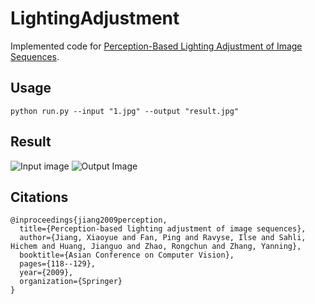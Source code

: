 # LightingAdjustment

Implemented code for [Perception-Based Lighting Adjustment of Image Sequences](https://doi.org/10.1007/978-3-642-12297-2_12).

## Usage

```
python run.py --input "1.jpg" --output "result.jpg"
```

## Result

![Input image](E:\CodeSheeeeet\Cerebro\LightingAdjustment\inputs\6.jpg)
![Output Image](E:\CodeSheeeeet\Cerebro\LightingAdjustment\outputs\result.jpg)

## Citations
```
@inproceedings{jiang2009perception,
  title={Perception-based lighting adjustment of image sequences},
  author={Jiang, Xiaoyue and Fan, Ping and Ravyse, Ilse and Sahli, Hichem and Huang, Jianguo and Zhao, Rongchun and Zhang, Yanning},
  booktitle={Asian Conference on Computer Vision},
  pages={118--129},
  year={2009},
  organization={Springer}
}
```

